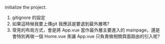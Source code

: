 initialize the project.

1. gitignore 的設定
2. 如果這時候我要上傳git 我應該是要退到最外層嗎?
3. 常見的布局方式，會是將 App.vue 當作最外層主要進入的 mainpage，還是會特別再做一個 Home.vue 來讓 App.vue 只負責做相關頁面路由的引入呢?